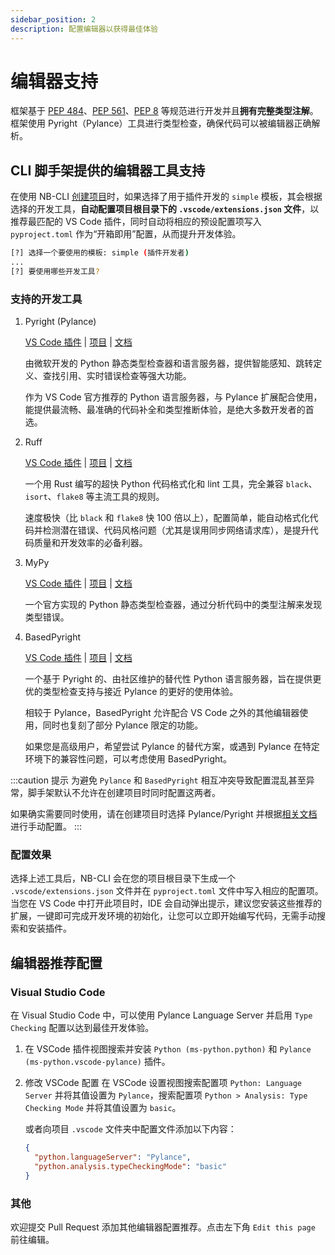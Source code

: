 ```yaml
---
sidebar_position: 2
description: 配置编辑器以获得最佳体验
---
```


# 编辑器支持

框架基于 [PEP 484](https://www.python.org/dev/peps/pep-0484/)、[PEP 561](https://www.python.org/dev/peps/pep-0561/)、[PEP 8](https://www.python.org/dev/peps/pep-0008/) 等规范进行开发并且**拥有完整类型注解**。框架使用 Pyright（Pylance）工具进行类型检查，确保代码可以被编辑器正确解析。

## CLI 脚手架提供的编辑器工具支持

在使用 NB-CLI [创建项目](./quick-start.mdx#创建项目)时，如果选择了用于插件开发的 `simple` 模板，其会根据选择的开发工具，**自动配置项目根目录下的 `.vscode/extensions.json` 文件**，以推荐最匹配的 VS Code 插件，同时自动将相应的预设配置项写入 `pyproject.toml` 作为“开箱即用”配置，从而提升开发体验。

```bash
[?] 选择一个要使用的模板: simple (插件开发者)
...
[?] 要使用哪些开发工具?
```

### 支持的开发工具

1. Pyright (Pylance)

   [VS Code 插件](https://marketplace.visualstudio.com/items?itemName=ms-python.vscode-pylance) | [项目](https://github.com/microsoft/pyright) | [文档](https://microsoft.github.io/pyright/)

   由微软开发的 Python 静态类型检查器和语言服务器，提供智能感知、跳转定义、查找引用、实时错误检查等强大功能。

   作为 VS Code 官方推荐的 Python 语言服务器，与 Pylance 扩展配合使用，能提供最流畅、最准确的代码补全和类型推断体验，是绝大多数开发者的首选。

2. Ruff

   [VS Code 插件](https://marketplace.visualstudio.com/items?itemName=charliermarsh.ruff) | [项目](https://github.com/astral-sh/ruff) | [文档](https://docs.astral.sh/ruff/)

   一个用 Rust 编写的超快 Python 代码格式化和 lint 工具，完全兼容 `black`、`isort`、`flake8` 等主流工具的规则。

   速度极快（比 `black` 和 `flake8` 快 100 倍以上），配置简单，能自动格式化代码并检测潜在错误、代码风格问题（尤其是误用同步网络请求库），是提升代码质量和开发效率的必备利器。

3. MyPy

   [VS Code 插件](https://marketplace.visualstudio.com/items?itemName=matangover.mypy) | [项目](https://github.com/python/mypy) | [文档](https://mypy.readthedocs.io/en/stable/index.html)

   一个官方实现的 Python 静态类型检查器，通过分析代码中的类型注解来发现类型错误。

4. BasedPyright

   [VS Code 插件](https://marketplace.visualstudio.com/items?itemName=detachhead.basedpyright) | [项目](https://github.com/DetachHead/basedpyright) | [文档](https://docs.basedpyright.com/)

   一个基于 Pyright 的、由社区维护的替代性 Python 语言服务器，旨在提供更优的类型检查支持与接近 Pylance 的更好的使用体验。

   相较于 Pylance，BasedPyright 允许配合 VS Code 之外的其他编辑器使用，同时也复刻了部分 Pylance 限定的功能。

   如果您是高级用户，希望尝试 Pylance 的替代方案，或遇到 Pylance 在特定环境下的兼容性问题，可以考虑使用 BasedPyright。

:::caution 提示
为避免 `Pylance` 和 `BasedPyright` 相互冲突导致配置混乱甚至异常，脚手架默认不允许在创建项目时同时配置这两者。

如果确实需要同时使用，请在创建项目时选择 Pylance/Pyright 并根据[相关文档](https://docs.basedpyright.com/latest/installation/ides/#vscode-vscodium)进行手动配置。
:::

### 配置效果

选择上述工具后，NB-CLI 会在您的项目根目录下生成一个 `.vscode/extensions.json` 文件并在 `pyproject.toml` 文件中写入相应的配置项。当您在 VS Code 中打开此项目时，IDE
会自动弹出提示，建议您安装这些推荐的扩展，一键即可完成开发环境的初始化，让您可以立即开始编写代码，无需手动搜索和安装插件。

## 编辑器推荐配置

### Visual Studio Code

在 Visual Studio Code 中，可以使用 Pylance Language Server 并启用 `Type Checking` 配置以达到最佳开发体验。

1. 在 VSCode 插件视图搜索并安装 `Python (ms-python.python)` 和 `Pylance (ms-python.vscode-pylance)` 插件。
2. 修改 VSCode 配置
   在 VSCode 设置视图搜索配置项 `Python: Language Server` 并将其值设置为 `Pylance`，搜索配置项 `Python > Analysis: Type Checking Mode` 并将其值设置为 `basic`。

   或者向项目 `.vscode` 文件夹中配置文件添加以下内容：

   ```json title=settings.json
   {
     "python.languageServer": "Pylance",
     "python.analysis.typeCheckingMode": "basic"
   }
   ```

### 其他

欢迎提交 Pull Request 添加其他编辑器配置推荐。点击左下角 `Edit this page` 前往编辑。
